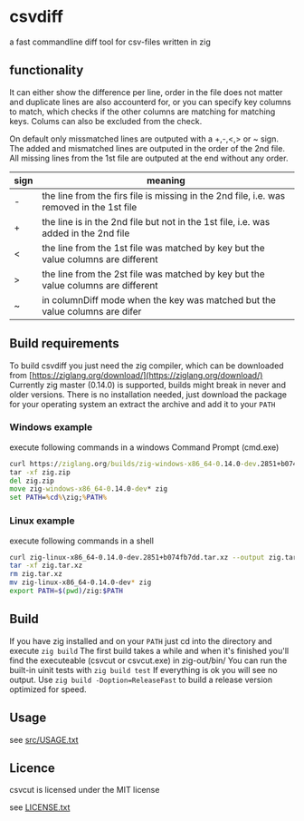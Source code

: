 # csvdiff

a fast commandline diff tool for csv-files written in zig

## functionality

It can either show the difference per line, order in the file does not matter and duplicate lines are also accounterd for, or you can specify key columns to match, which checks if the other columns are matching for matching keys. Colums can also be excluded from the check.

On default only missmatched lines are outputed with a +,-,<,> or ~ sign. The added and mismatched lines are outputed in the order of the 2nd file. All missing lines from the 1st file are outputed at the end without any order.

| sign | meaning                                                                                  |
| ---- | ---------------------------------------------------------------------------------------- |
| -    | the line from the firs file is missing in the 2nd file, i.e. was removed in the 1st file |
| +    | the line is in the 2nd file but not in the 1st file, i.e. was added in the 2nd file      |
| <    | the line from the 1st file was matched by key but the value columns are different        |
| >    | the line from the 2st file was matched by key but the value columns are different        |
| ~    | in columnDiff mode when the key was matched but the value columns are difer              |

## Build requirements
To build csvdiff you just need the zig compiler, which can be downloaded from [https://ziglang.org/download/](https://ziglang.org/download/) 
Currently zig master (0.14.0) is supported, builds might break in never and older versions.
There is no installation needed, just download the package for your operating system an extract the archive and add it to your `PATH`

### Windows example
execute following commands in a windows Command Prompt (cmd.exe)
```cmd
curl https://ziglang.org/builds/zig-windows-x86_64-0.14.0-dev.2851+b074fb7dd.zip --output zig.zip
tar -xf zig.zip
del zig.zip
move zig-windows-x86_64-0.14.0-dev* zig
set PATH=%cd%\zig;%PATH%
```

### Linux example
execute following commands in a shell
```bash
curl zig-linux-x86_64-0.14.0-dev.2851+b074fb7dd.tar.xz --output zig.tar.xz
tar -xf zig.tar.xz
rm zig.tar.xz
mv zig-linux-x86_64-0.14.0-dev* zig
export PATH=$(pwd)/zig:$PATH
```

## Build
If you have zig installed and on your `PATH` just cd into the directory and execute `zig build`
The first build takes a while and when it's finished you'll find the executeable (csvcut or csvcut.exe) in zig-out/bin/
You can run the built-in uinit tests with `zig build test` If everything is ok you will see no output.
Use `zig build -Doption=ReleaseFast` to build a release version optimized for speed.

## Usage
see [src/USAGE.txt](src/USAGE.txt)

## Licence
csvcut is licensed under the MIT license

see [LICENSE.txt](LICENSE.txt)
